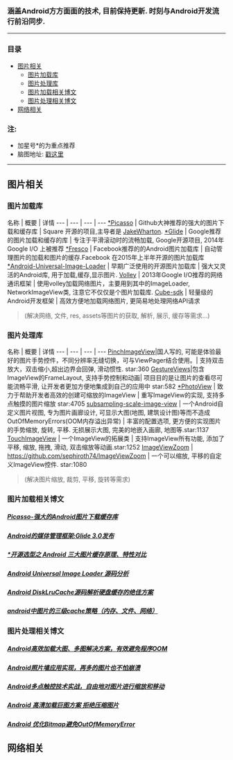 
### 涵盖Android方方面面的技术, 目前保持更新. 时刻与Android开发流行前沿同步.

------------------------------------------------------

### 目录
* [图片相关](#图片相关)
    - [图片加载库](#图片加载库)
    - [图片处理库](#图片处理库)
    - [图片加载相关博文](#图片加载相关博文)
    - [图片处理相关博文](#图片处理相关博文)
* [网络相关](#网络相关)
    
### 注:
* 加星号*的为重点推荐
* 脑图地址: [戳这里](http://naotu.baidu.com/file/f1f87890d2b68684ed900ff639185ff0?token=1537e968b07153a4)

------------------------------------------------------
## 图片相关

### 图片加载库

名称 | 概要 | 详情
--- | --- | --- | ---
[*Picasso](https://github.com/square/picasso) | Github大神推荐的强大的图片下载和缓存库 | Square 开源的项目,主导者是 [JakeWharton](https://github.com/JakeWharton).
[*Glide](https://github.com/bumptech/glide) | Google推荐的图片加载和缓存的库 | 专注于平滑滚动时的流畅加载, Google开源项目, 2014年Google I/O 上被推荐
[*Fresco](https://github.com/facebook/fresco) | Facebook推荐的的Android图片加载库 | 自动管理图片的加载和图片的缓存.Facebook 在2015年上半年开源的图片加载库
[*Android-Universal-Image-Loader](https://github.com/nostra13/Android-Universal-Image-Loader) | 早期广泛使用的开源图片加载库 | 强大又灵活的Android库, 用于加载,缓存,显示图片.
[Volley](https://github.com/mcxiaoke/android-volley) | 2013年Google I/O推荐的网络通讯框架 | 使用volley加载网络图片，主要用到其中的ImageLoader, NetworkImageView类, 注意它不仅仅是个图片加载库.
[Cube-sdk](https://github.com/etao-open-source/cube-sdk) | 轻量级的Android开发框架 | 高效方便地加载网络图片, 更简易地处理网络API请求

> (解决网络, 文件, res, assets等图片的获取, 解析, 展示, 缓存等需求...)

### 图片处理库
名称 | 概要 | 详情
--- | --- | --- | ---
[PinchImageView](https://github.com/boycy815/PinchImageView)|国人写的, 可能是体验最好的图片手势控件，不同分辨率无缝切换，可与ViewPager结合使用。| 支持双击放大，双击缩小,超出边界会回弹, 滑动惯性. star:360
[GestureViews](https://github.com/alexvasilkov/GestureViews)|包含ImageView的FrameLayout, 支持手势控制和动画| 项目目的是让图片的查看尽可能流畅平滑, 让开发者更加方便地集成到自己的应用中 star:582
[*PhotoView](https://github.com/chrisbanes/PhotoView) | 致力于帮助开发者高效的创建可缩放的ImageView | 重写ImageView的实现, 支持多点触摸的图片缩放 star:4705
[subsampling-scale-image-view](https://github.com/davemorrissey/subsampling-scale-image-view) | 一个Android自定义图片视图, 专为图片画廊设计, 可显示大图(地图, 建筑设计图)等而不造成OutOfMemoryErrors(OOM内存溢出异常) | 丰富的配置选项, 更方便的实现图片的手势缩放, 旋转, 平移. 无损展示大图, 完美的地嵌入画廊, 地图等.star:1137
[TouchImageView](https://github.com/MikeOrtiz/TouchImageView) | 一个ImageView的拓展类 | 支持ImageView所有功能, 添加了平移, 缩放, 拖拽, 滑动, 双击缩放等动画.star:1252
[ImageViewZoom](https://github.com/sephiroth74/ImageViewZoom) | https://github.com/sephiroth74/ImageViewZoom | 一个可以缩放, 平移的自定义ImageView控件. star:1080

> (解决图片缩放, 裁剪, 平移, 旋转等需求)

### 图片加载相关博文
##### [Picasso-强大的Android图片下载缓存库](http://www.jcodecraeer.com/a/anzhuokaifa/androidkaifa/2014/0731/1639.html)
##### [Android的媒体管理框架:Glide 3.0发布](http://www.infoq.com/cn/news/2014/09/android-glide?utm_source=tuicool&utm_medium=referral)
##### [*开源选型之 Android 三大图片缓存原理、特性对比](http://mp.weixin.qq.com/s?__biz=MzAxNjI3MDkzOQ==&mid=400056342&idx=1&sn=894325d70f16a28bfe8d6a4da31ec304&scene=2&srcid=10210byVbMGLHg7vXUJLgHaR&from=timeline&isappinstalled=0#rd)
##### [Android Universal Image Loader 源码分析](http://a.codekk.com/blogs/detail/54cfab086c4761e5001b2540)
##### [Android DiskLruCache源码解析硬盘缓存的绝佳方案](http://blog.csdn.net/lmj623565791/article/details/47251585)
##### [android中图片的三级cache策略（内存、文件、网络）](http://blog.csdn.net/singwhatiwanna/article/details/9054001)

### 图片处理相关博文
##### [Android高效加载大图、多图解决方案，有效避免程序OOM](http://blog.csdn.net/guolin_blog/article/details/9316683)
##### [Android照片墙应用实现，再多的图片也不怕崩溃](http://blog.csdn.net/guolin_blog/article/details/9526203)
##### [Android多点触控技术实战，自由地对图片进行缩放和移动](http://blog.csdn.net/guolin_blog/article/details/11100327)
##### [Android 高清加载巨图方案 拒绝压缩图片](http://blog.csdn.net/lmj623565791/article/details/49300989)
##### [Android 优化Bitmap避免OutOfMemoryError](http://chjmars.iteye.com/blog/1157137)

## 网络相关

